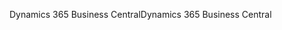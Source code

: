 <span data-ttu-id="9faa5-101">Dynamics 365 Business Central</span><span class="sxs-lookup"><span data-stu-id="9faa5-101">Dynamics 365 Business Central</span></span>
